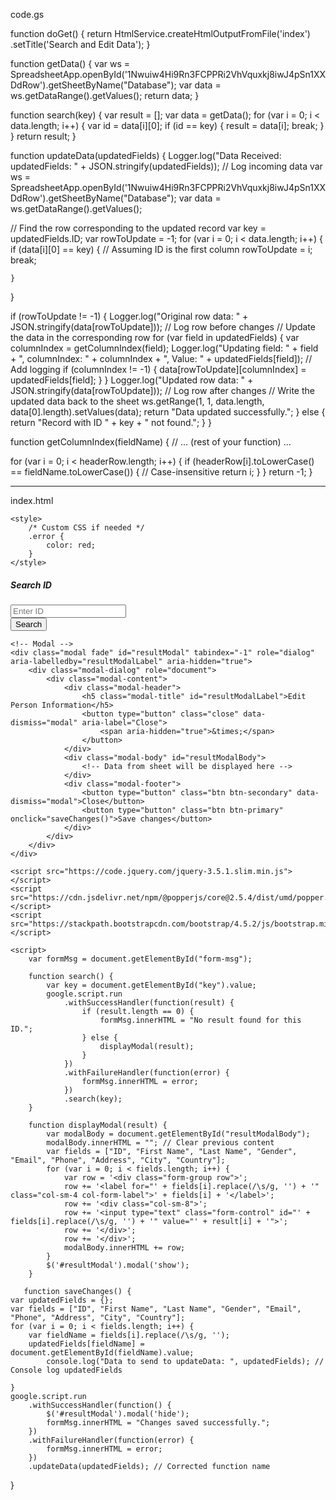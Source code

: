 code.gs

function doGet() {
  return HtmlService.createHtmlOutputFromFile('index')
      .setTitle('Search and Edit Data');
}

function getData() { 
  var ws = SpreadsheetApp.openById('1Nwuiw4Hi9Rn3FCPPRi2VhVquxkj8iwJ4pSn1XXDdRow').getSheetByName("Database");
  var data = ws.getDataRange().getValues();
  return data;
}

function search(key) {
  var result = [];
  var data = getData();
  for (var i = 0; i < data.length; i++) {
    var id = data[i][0];
    if (id == key) {
      result = data[i];
      break;
    }
  }
  return result;
}

function updateData(updatedFields) {
   Logger.log("Data Received: updatedFields: " + JSON.stringify(updatedFields));  // Log incoming data
  var ws = SpreadsheetApp.openById('1Nwuiw4Hi9Rn3FCPPRi2VhVquxkj8iwJ4pSn1XXDdRow').getSheetByName("Database"); 
  var data = ws.getDataRange().getValues();

  // Find the row corresponding to the updated record
  var key = updatedFields.ID;
  var rowToUpdate = -1;
  for (var i = 0; i < data.length; i++) {
    if (data[i][0] == key) { // Assuming ID is the first column
      rowToUpdate = i;
      break;
      
    }
    
  }

  if (rowToUpdate != -1) {
      Logger.log("Original row data: " + JSON.stringify(data[rowToUpdate])); // Log row before changes
    // Update the data in the corresponding row
    for (var field in updatedFields) {
      var columnIndex = getColumnIndex(field);
       Logger.log("Updating field: " + field + ", columnIndex: " + columnIndex + ", Value: " +  updatedFields[field]); // Add logging
      if (columnIndex != -1) {
        data[rowToUpdate][columnIndex] = updatedFields[field];
      }
    }
 Logger.log("Updated row data: " + JSON.stringify(data[rowToUpdate])); // Log row after changes
    // Write the updated data back to the sheet
    ws.getRange(1, 1, data.length, data[0].length).setValues(data);
    return "Data updated successfully.";
  } else {
    return "Record with ID " + key + " not found.";
  }
}

function getColumnIndex(fieldName) {
  // ... (rest of your function) ... 

  for (var i = 0; i < headerRow.length; i++) {
    if (headerRow[i].toLowerCase() == fieldName.toLowerCase()) { // Case-insensitive
      return i;
    }
  }
  return -1; 
}

----------------------

index.html

<!DOCTYPE html>
<html>
<head>
    <base target="_top">
    <link rel="stylesheet" href="https://stackpath.bootstrapcdn.com/bootstrap/4.5.2/css/bootstrap.min.css">
    
    <style>
        /* Custom CSS if needed */
        .error {
            color: red;
        }
    </style>
</head>
<body>
    <div class="container mt-5">
        <div class="row">
            <div class="col-md-6 mx-auto">
                <div class="card">
                    <div class="card-body">
                        <h5 class="card-title">Search ID</h5>
                        <div class="form-group">
                            <input type="text" id="key" class="form-control" placeholder="Enter ID">
                        </div>
                        <button type="button" class="btn btn-primary btn-block" onclick="search()">Search</button>
                        <span id="form-msg" class="error mt-3"></span>
                    </div>
                </div>
            </div>
        </div>
    </div>

    <!-- Modal -->
    <div class="modal fade" id="resultModal" tabindex="-1" role="dialog" aria-labelledby="resultModalLabel" aria-hidden="true">
        <div class="modal-dialog" role="document">
            <div class="modal-content">
                <div class="modal-header">
                    <h5 class="modal-title" id="resultModalLabel">Edit Person Information</h5>
                    <button type="button" class="close" data-dismiss="modal" aria-label="Close">
                        <span aria-hidden="true">&times;</span>
                    </button>
                </div>
                <div class="modal-body" id="resultModalBody">
                    <!-- Data from sheet will be displayed here -->
                </div>
                <div class="modal-footer">
                    <button type="button" class="btn btn-secondary" data-dismiss="modal">Close</button>
                    <button type="button" class="btn btn-primary" onclick="saveChanges()">Save changes</button>
                </div>
            </div>
        </div>
    </div>
    
    <script src="https://code.jquery.com/jquery-3.5.1.slim.min.js"></script>
    <script src="https://cdn.jsdelivr.net/npm/@popperjs/core@2.5.4/dist/umd/popper.min.js"></script>
    <script src="https://stackpath.bootstrapcdn.com/bootstrap/4.5.2/js/bootstrap.min.js"></script>
    
    <script>
        var formMsg = document.getElementById("form-msg");

        function search() {
            var key = document.getElementById("key").value;
            google.script.run
                .withSuccessHandler(function(result) {
                    if (result.length == 0) {
                        formMsg.innerHTML = "No result found for this ID.";
                    } else {
                        displayModal(result);
                    }
                })
                .withFailureHandler(function(error) {
                    formMsg.innerHTML = error;
                })
                .search(key);
        }

        function displayModal(result) {
            var modalBody = document.getElementById("resultModalBody");
            modalBody.innerHTML = ""; // Clear previous content
            var fields = ["ID", "First Name", "Last Name", "Gender", "Email", "Phone", "Address", "City", "Country"];
            for (var i = 0; i < fields.length; i++) {
                var row = '<div class="form-group row">';
                row += '<label for="' + fields[i].replace(/\s/g, '') + '" class="col-sm-4 col-form-label">' + fields[i] + '</label>';
                row += '<div class="col-sm-8">';
                row += '<input type="text" class="form-control" id="' + fields[i].replace(/\s/g, '') + '" value="' + result[i] + '">';
                row += '</div>';
                row += '</div>';
                modalBody.innerHTML += row;
            }
            $('#resultModal').modal('show');
        }

       function saveChanges() {
    var updatedFields = {};
    var fields = ["ID", "First Name", "Last Name", "Gender", "Email", "Phone", "Address", "City", "Country"];
    for (var i = 0; i < fields.length; i++) {
        var fieldName = fields[i].replace(/\s/g, '');
        updatedFields[fieldName] = document.getElementById(fieldName).value;
            console.log("Data to send to updateData: ", updatedFields); // Console log updatedFields

    }
    google.script.run
        .withSuccessHandler(function() {
            $('#resultModal').modal('hide');
            formMsg.innerHTML = "Changes saved successfully.";
        })
        .withFailureHandler(function(error) {
            formMsg.innerHTML = error;
        })
        .updateData(updatedFields); // Corrected function name
}
    </script>
</body>
</html>






